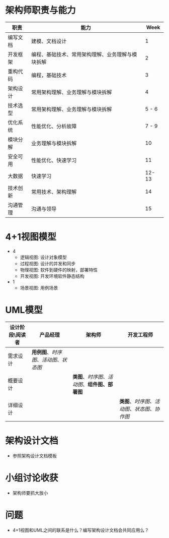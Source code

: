 # 架构师职责与能力
| 职责  | 能力  | Week
|---|---|---|
| 编写文档 | 建模、文档设计  | 1
| 开发框架 |  编程、基础技术、常用架构理解、业务理解与模块拆解 | 2
| 重构代码 |  编程，基础技术 | 3
| 架构设计 |  常用架构理解、业务理解与模块拆解 | 4
| 技术选型 |  常用架构理解、业务理解与模块拆解 | 5 - 6
| 优化系统 |  性能优化、分析故障 | 7 - 9
| 模块分解 |  业务理解与模块拆解 | 10
| 安全可用 |  性能优化、快速学习 | 11
| 大数据 |  快速学习 | 12-13
| 技术创新 |  常用技术、架构理解 | 14
| 沟通管理 |  沟通与领导 | 15

# 4+1视图模型
- 4
  - 逻辑视图: 设计对象模型
  - 过程视图: 设计的并发和同步
  - 物理视图: 软件到硬件的映射，部署特性 
  - 开发视图: 开发环境软件静态结构
- 1
  - 场景视图: 用例场景

# UML模型

| 设计阶段\阅读者  | 产品经理  | 架构师 | 开发工程师
|---|---|---|---|
| 需求设计  | **用例图**、*时序图、活动图、状态图* | ||
| 概要设计  ||**类图**、*时序图、活动图*、**组件图、部署图** ||
| 详细设计  |||**类图**、*时序图、活动图、状态图、协作图*|

# 架构设计文档
- 参照架构设计文档模板
# 小组讨论收获
- 架构师要抓大放小
# 问题
- 4+1视图和UML之间的联系是什么？编写架构设计文档会共同应用么？